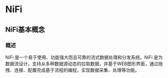 # NiFi

## NiFi基本概念

### 概述
NiFi 是一个易于使用、功能强大而且可靠的流式数据处理和分发系统。NiFi 是为数据流设计，支持从多种数据源动态的拉取数据，并基于WEB图形界面，通过拖拽、连接、配置完成基于流程的编程，实现数据采集、处理等功能。


### 

